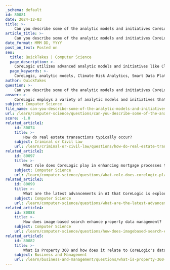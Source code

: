 ```yaml
---
_schema: default
id: 80081
date: 2024-12-03
title: >-
    Can you describe some of the analytic models and initiatives CoreLogic employs?
article_title: >-
    Can you describe some of the analytic models and initiatives CoreLogic employs?
date_format: MMM DD, YYYY
post_on_text: Posted on
seo:
  title: QuickTakes | Computer Science
  page_description: >-
    CoreLogic utilizes advanced analytic models and initiatives like Climate Risk Analytics, Smart Data Platform, and Image Analytics to enhance risk management and improve efficiencies in the property ecosystem.
  page_keywords: >-
    CoreLogic, analytic models, Climate Risk Analytics, Smart Data Platform, Discovery Platform, Image Analytics, Strata Sum Sure, Climate API, property ecosystem, real estate, data management, risk management
author: QuickTakes
question: >-
    Can you describe some of the analytic models and initiatives CoreLogic employs?
answer: >-
    CoreLogic employs a variety of analytic models and initiatives that leverage advanced data management and analytics to address challenges in the property ecosystem. Here are some key initiatives and models:\n\n1. **Climate Risk Analytics™**: This initiative is designed to help government agencies and enterprises measure, model, and mitigate the physical risks of climate change to the real estate industry. CoreLogic's climate risk models allow companies to financially assess and manage the impact of climate change on properties, projecting risks up to the year 2050.\n\n2. **Smart Data Platform**: Powered by AI modeling and a robust data ingestion framework, this platform has delivered over one million additional usable Automated Valuation Models (AVMs). It aims to enhance efficiencies in the digital home loan ecosystem by providing more accurate property valuations.\n\n3. **Discovery Platform™**: This platform integrates CoreLogic’s proprietary CLIP® ID, which is the industry’s first integrated property identifier. It offers no-code data analytics tools for real estate professionals, enabling them to derive insights from over 50 years of data covering 99.9% of U.S. properties. This initiative focuses on providing granular property-level information to improve business insights.\n\n4. **Image Analytics**: CoreLogic is utilizing image analytics to assist appraisers in capturing real-time appraisals, which enhances quality assurance processes. This technology allows for more accurate assessments and quicker turnaround times in property evaluations.\n\n5. **Strata Sum Sure**: This tool generates rebuild cost estimates for multi-storey strata-titled properties based on current construction costs, helping clients manage financial risks associated with property damage and insurance.\n\n6. **Climate API**: CoreLogic offers an on-demand Climate API that automates risk management workflows, allowing businesses to integrate climate-related financial risks into their operational frameworks effectively.\n\nThese initiatives reflect CoreLogic's commitment to leveraging data-driven insights and technological innovations to enhance risk management, improve real estate transactions, and support the broader property ecosystem.
subject: Computer Science
file_name: can-you-describe-some-of-the-analytic-models-and-initiatives-corelogic-employs.md
url: /learn/computer-science/questions/can-you-describe-some-of-the-analytic-models-and-initiatives-corelogic-employs
score: -1.0
related_article1:
    id: 80074
    title: >-
        How do real estate transactions typically occur?
    subject: Criminal or Civil Law
    url: /learn/criminal-or-civil-law/questions/how-do-real-estate-transactions-typically-occur
related_article2:
    id: 80097
    title: >-
        What role does CoreLogic play in enhancing mortgage processes through technology?
    subject: Computer Science
    url: /learn/computer-science/questions/what-role-does-corelogic-play-in-enhancing-mortgage-processes-through-technology
related_article3:
    id: 80099
    title: >-
        What are the latest advancements in AI that CoreLogic is exploring?
    subject: Computer Science
    url: /learn/computer-science/questions/what-are-the-latest-advancements-in-ai-that-corelogic-is-exploring
related_article4:
    id: 80088
    title: >-
        How does image-based search enhance property data management?
    subject: Computer Science
    url: /learn/computer-science/questions/how-does-imagebased-search-enhance-property-data-management
related_article5:
    id: 80082
    title: >-
        What is Property 360 and how does it relate to CoreLogic's data assets?
    subject: Business and Management
    url: /learn/business-and-management/questions/what-is-property-360-and-how-does-it-relate-to-corelogics-data-assets
---
```


&nbsp;